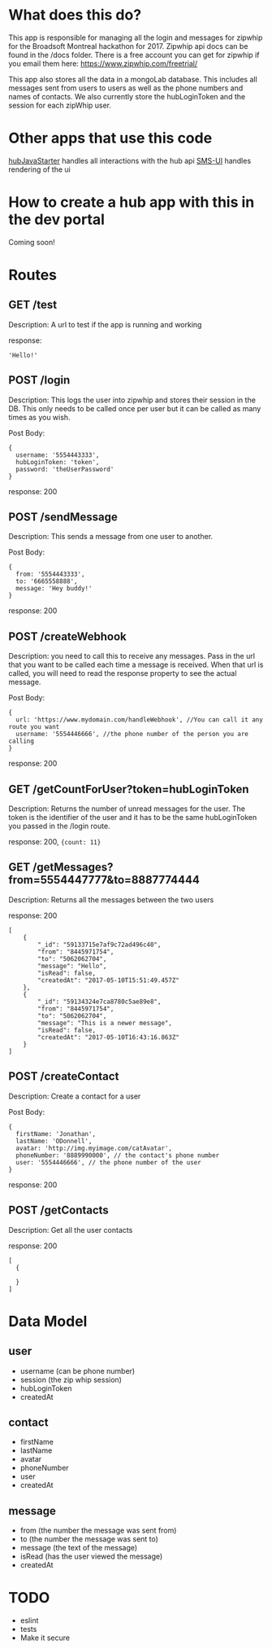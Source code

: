 # What does this do?

This app is responsible for managing all the login and messages for zipwhip for the Broadsoft Montreal hackathon for 2017. Zipwhip api docs can be found in the /docs folder. There is a free account you can get for zipwhip if you email them here: https://www.zipwhip.com/freetrial/

This app also stores all the data in a mongoLab database. This includes all messages sent from users to users as well as the phone numbers and names of contacts. We also currently store the hubLoginToken and the session for each zipWhip user.

# Other apps that use this code

[hubJavaStarter](https://github.com/ssaloisbellerose/SMSHub) handles all interactions with the hub api
[SMS-UI](https://github.com/joncodo/smsUI) handles rendering of the ui

# How to create a hub app with this in the dev portal

Coming soon!


# Routes

## GET /test

Description: A url to test if the app is running and working

response:
```
'Hello!'

```

## POST /login

Description: This logs the user into zipwhip and stores their session in the DB. This only needs to be called once per user but it can be called as many times as you wish.

Post Body:
```
{
  username: '5554443333',
  hubLoginToken: 'token',
  password: 'theUserPassword'
}
```

response: 200

## POST /sendMessage

Description: This sends a message from one user to another.

Post Body:
```
{
  from: '5554443333',
  to: '6665558888',
  message: 'Hey buddy!'
}
```

response: 200

## POST /createWebhook

Description: you need to call this to receive any messages. Pass in the url that you want to be called each time a message is received. When that url is called, you will need to read the response property to see the actual message.

Post Body:
```
{
  url: 'https://www.mydomain.com/handleWebhook', //You can call it any route you want
  username: '5554446666', //the phone number of the person you are calling
}
```

response: 200

## GET /getCountForUser?token=hubLoginToken

Description: Returns the number of unread messages for the user. The token is the identifier of the user and it has to be the same hubLoginToken you passed in the /login route.

response: 200, `{count: 11}`

## GET /getMessages?from=5554447777&to=8887774444

Description: Returns all the messages between the two users

response: 200

```
[
    {
        "_id": "59133715e7af9c72ad496c40",
        "from": "8445971754",
        "to": "5062062704",
        "message": "Hello",
        "isRead": false,
        "createdAt": "2017-05-10T15:51:49.457Z"
    },
    {
        "_id": "59134324e7ca8780c5ae89e8",
        "from": "8445971754",
        "to": "5062062704",
        "message": "This is a newer message",
        "isRead": false,
        "createdAt": "2017-05-10T16:43:16.863Z"
    }
]
```

## POST /createContact

Description: Create a contact for a user

Post Body:
```
{
  firstName: 'Jonathan',
  lastName: 'ODonnell',
  avatar: 'http://img.myimage.com/catAvatar',
  phoneNumber: '8889990000', // the contact's phone number
  user: '5554446666', // the phone number of the user
}
```

response: 200

## POST /getContacts

Description: Get all the user contacts

response: 200

```
[
  {

  }
]
```

# Data Model

## user

- username (can be phone number)
- session (the zip whip session)
- hubLoginToken
- createdAt

## contact

- firstName
- lastName
- avatar
- phoneNumber
- user
- createdAt

## message

- from (the number the message was sent from)
- to (the number the message was sent to)
- message (the text of the message)
- isRead (has the user viewed the message)
- createdAt

# TODO

- eslint
- tests
- Make it secure
